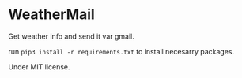 # WeatherMail
Get weather info and send it var gmail.

run `pip3 install -r requirements.txt` to install necesarry packages.

Under MIT license.
